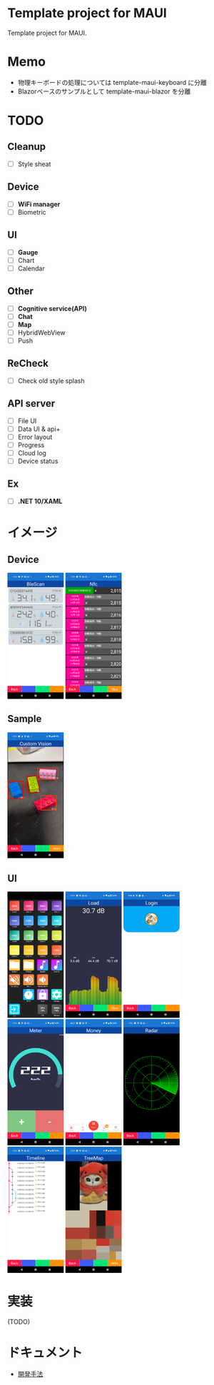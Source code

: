# Template project for MAUI

Template project for MAUI.

# Memo

- 物理キーボードの処理については template-maui-keyboard に分離
- Blazorベースのサンプルとして template-maui-blazor を分離

# TODO

## Cleanup

- [ ] Style sheat

## Device

- [ ] **WiFi manager**
- [ ] Biometric

## UI

- [ ] **Gauge**
- [ ] Chart
- [ ] Calendar

## Other

- [ ] **Cognitive service(API)**
- [ ] **Chat**
- [ ] **Map**
- [ ] HybridWebView
- [ ] Push

## ReCheck

- [ ] Check old style splash

## API server

- [ ] File UI
- [ ] Data UI & api+
- [ ] Error layout
- [ ] Progress
- [ ] Cloud log
- [ ] Device status

## Ex

- [ ] **.NET 10/XAML**

# イメージ

## Device

<img width="25%" src="Document/Device_BLE.png" />
<img width="25%" src="Document/Device_NFC.png" />

## Sample

<img width="25%" src="Document/Sample_CV.png" />

## UI

<img width="25%" src="Document/UI_Deck.png" />
<img width="25%" src="Document/UI_Load.png" />
<img width="25%" src="Document/UI_Login.png" />
<img width="25%" src="Document/UI_Meter.png" />
<img width="25%" src="Document/UI_Money.png" />
<img width="25%" src="Document/UI_Radar.png" />
<img width="25%" src="Document/UI_Timeline.png" />
<img width="25%" src="Document/UI_TreeMap.png" />

# 実装

(TODO)

# ドキュメント

- [開発手法](Document/Development.md)
